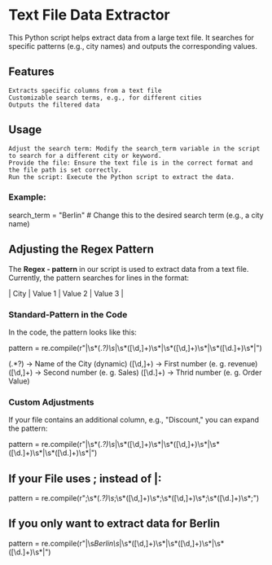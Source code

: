 # Text File Data Extractor

This Python script helps extract data from a large text file. It searches for specific patterns (e.g., city names) and outputs the corresponding values.

## Features

    Extracts specific columns from a text file
    Customizable search terms, e.g., for different cities
    Outputs the filtered data

## Usage

    Adjust the search term: Modify the search_term variable in the script to search for a different city or keyword.
    Provide the file: Ensure the text file is in the correct format and the file path is set correctly.
    Run the script: Execute the Python script to extract the data.

### Example:

search_term = "Berlin"  # Change this to the desired search term (e.g., a city name)

## Adjusting the Regex Pattern

The **Regex - pattern** in our script is used to extract data from a text file.
Currently, the pattern searches for lines in the format:

| City | Value 1 | Value 2 | Value 3 |

### **Standard-Pattern in the Code**
In the code, the pattern looks like this:


pattern = re.compile(r"\|\s*(.*?)\s*\|\s*([\d,]+)\s*\|\s*([\d,]+)\s*\|\s*([\d.]+)\s*\|")

(.*?) → Name of the City (dynamic)
([\d,]+) → First number (e. g. revenue)
([\d,]+) → Second number (e. g. Sales)
([\d.]+) → Thrid number (e. g. Order Value)

### Custom Adjustments

If your file contains an additional column, e.g., "Discount," you can expand the pattern:

pattern = re.compile(r"\|\s*(.*?)\s*\|\s*([\d,]+)\s*\|\s*([\d,]+)\s*\|\s*([\d.]+)\s*\|\s*([\d.]+)\s*\|")

## If your File uses ; instead of |:

pattern = re.compile(r";\s*(.*?)\s*;\s*([\d,]+)\s*;\s*([\d,]+)\s*;\s*([\d.]+)\s*;")

## If you only want to extract data for Berlin

pattern = re.compile(r"\|\s*Berlin\s*\|\s*([\d,]+)\s*\|\s*([\d,]+)\s*\|\s*([\d.]+)\s*\|")

```python